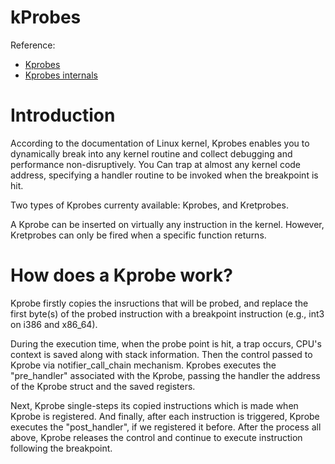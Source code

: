 # kProbes

Reference:

- [Kprobes](https://www.kernel.org/doc/Documentation/kprobes.txt)
- [Kprobes internals](https://lse.epita.fr/lse-summer-week-2017/slides/lse-summer-week-2017-03-kprobes-internals.pdf)

# Introduction

According to the documentation of Linux kernel, Kprobes enables you to dynamically break into any kernel routine and collect debugging and performance non-disruptively. You Can trap at almost any kernel code address, specifying a handler routine to be invoked when the breakpoint is hit.

Two types of Kprobes currenty available: Kprobes, and Kretprobes.

A Kprobe can be inserted on virtually any instruction in the kernel. However, Kretprobes can only be fired when a specific function returns.

# How does a Kprobe work?

Kprobe firstly copies the insructions that will be probed, and replace the first byte(s) of the probed instruction with a breakpoint instruction (e.g., int3 on i386 and x86_64).

During the execution time, when the probe point is hit, a trap occurs, CPU's context is saved along with stack information. Then the control passed to Kprobe via notifier_call_chain mechanism. Kprobes executes the "pre_handler" associated with the Kprobe, passing the handler the address of the Kprobe struct and the saved registers.

Next, Kprobe single-steps its copied instructions which is made when Kprobe is registered. And finally, after each instruction is triggered, Kprobe executes the "post_handler", if we registered it before. After the process all above, Kprobe releases the control and continue to execute instruction following the breakpoint.

